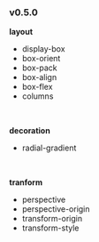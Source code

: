 ### v0.5.0

**layout**

* display-box
* box-orient
* box-pack
* box-align
* box-flex
* columns

<br>

**decoration**

* radial-gradient

<br>

**tranform**

* perspective
* perspective-origin
* transform-origin
* transform-style
